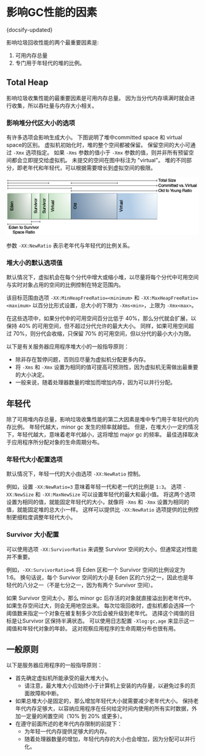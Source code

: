 # 影响GC性能的因素
{docsify-updated}

影响垃圾回收性能的两个最重要因素是:
1. 可用内存总量
2. 专门用于年轻代的堆的比例。

## Total Heap
影响垃圾收集性能的最重要因素是可用内存总量。 因为当分代内存填满时就会进行收集，所以吞吐量与内存大小相关。

### 影响堆分代区大小的选项
有许多选项会影响生成大小。 下图说明了堆中committed space 和 virtual space的区别。 虚拟机初始化时，堆的整个空间都被保留。 保留空间的大小可通过 `-Xmx` 选项指定。 如果 `-Xms` 参数的值小于 `-Xmx` 参数的值，则并非所有预留空间都会立即提交给虚拟机。 未提交的空间在图中标注为 "virtual"。 堆的不同部分，即老年代和年轻代，可以根据需要增长到虚拟空间的极限。

<center><img src="pics/jsgct_dt_006_prm_gn_sz_new.png" alt=""></center>

参数 `-XX:NewRatio` 表示老年代与年轻代的比例关系。

### 堆大小的默认选项值
默认情况下，虚拟机会在每个分代中增大或缩小堆，以尽量将每个分代中可用空间与实时对象占用的空间的比例控制在特定范围内。

该目标范围由选项 `-XX:MinHeapFreeRatio=<minimum>` 和 `-XX:MaxHeapFreeRatio=<maximum>` 以百分比形式设置，总大小的下限为 `-Xms<min>`，上限为 `-Xmx<max>`。

在这些选项中，如果分代中的可用空间百分比低于 40%，那么分代就会扩展，以保持 40% 的可用空间，但不超过分代允许的最大大小。 同样，如果可用空间超过 70%，则分代会收缩，只保留 70% 的可用空间，但以分代的最小大小为限。

以下是有关服务器应用程序堆大小的一般指导原则：
+ 除非存在暂停问题，否则应尽量为虚拟机分配更多内存。 
+ 将 `-Xms` 和 `-Xmx` 设置为相同的值可提高可预测性，因为虚拟机无需做出最重要的大小决定。 
+ 一般来说，随着处理器数量的增加而增加内存，因为可以并行分配。

## 年轻代
除了可用堆内存总量，影响垃圾收集性能的第二大因素是堆中专门用于年轻代的内存比例。 年轻代越大，minor gc 发生的频率就越低。 但是，在堆大小一定的情况下，年轻代越大，意味着老年代越小，这将增加 major gc 的频率。 最佳选择取决于应用程序所分配对象的生命周期分布。

### 年轻代大小配置选项
默认情况下，年轻一代的大小由选项 `-XX:NewRatio` 控制。 

例如，设置 `-XX:NewRatio=3` 意味着年轻一代和老一代的比例是 `1:3`。 选项 `-XX:NewSize` 和 `-XX:MaxNewSize` 可以设置年轻代的最大和最小值。 将这两个选项设置为相同的值，就能固定年轻代的大小，就像将 `-Xms` 和 `-Xmx` 设置为相同的值，就能固定堆的总大小一样。 这样可以提供比 `-XX:NewRatio` 选项提供的比例控制更细粒度调整年轻代大小。

### Survivor 大小配置
可以使用选项 `-XX:SurvivorRatio` 来调整 Survivor 空间的大小，但通常这对性能并不重要。

例如，`-XX:SurvivorRatio=6` 将 Eden 区和一个 Survivor 空间的比例设定为 1:6。 换句话说，每个 Survivor 空间的大小是 Eden 区的六分之一，因此也是年轻代的八分之一（不是七分之一，因为有两个 Survivor 空间）。

如果 Survivor 空间太小，那么 minor gc 后存活的对象就直接溢出到老年代中。 如果生存空间过大，则会无用地空出来。 每次垃圾回收时，虚拟机都会选择一个阈值数来指定一个对象在被复制多少次后会被升级到老年代。 选择这个阈值的目标是让Survivor 区保持半满状态。 可以使用日志配置 `-Xlog:gc,age` 来显示这一阈值和年轻代对象的年龄。 这对观察应用程序的生命周期分布也很有用。


## 一般原则
以下是服务器应用程序的一般指导原则：
+ 首先确定虚拟机所能承受的最大堆大小。 
  + 请注意，最大堆大小应始终小于计算机上安装的内存量，以避免过多的页面故障和中断。 
+ 如果总堆大小是固定的，那么增加年轻代大小就需要减少老年代大小。 保持老年代内存足够大，以容纳应用程序在任何给定时间内使用的所有实时数据，外加一定量的闲置空间（10% 到 20% 或更多）。 
+ 在遵守前面所述的老年代内存限制的前提下：
  + 为年轻一代内存提供足够大的内存。 
  + 随着处理器数量的增加，年轻代内存的大小也会增加，因为分配可以并行化。